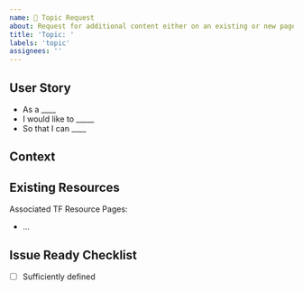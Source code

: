 ```yaml
---
name: 🌱 Topic Request
about: Request for additional content either on an existing or new page.
title: 'Topic: '
labels: 'topic'
assignees: ''
---
```


<!--- Provide a general summary of the feature in the title above -->

## User Story

* As a ____
* I would like to _____
* So that I can ____

## Context
<!--- Why is this topic important? Who is it important to? How would it be used? -->

## Existing Resources
<!--- Not obligatory, but helpful to add resources that already exist which could be leveraged or rferenced -->

Associated TF Resource Pages:  

* ...  

## Issue Ready Checklist
<!--- Needs to be fully checked-off in order to work on it -->

- [ ] Sufficiently defined  
